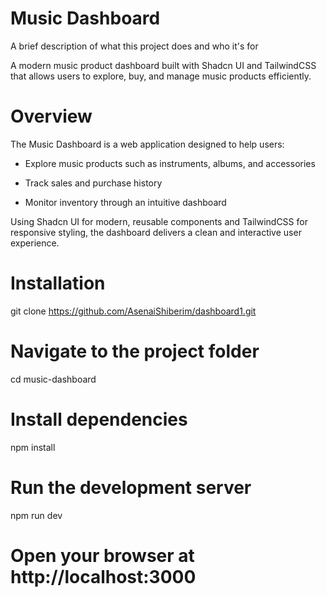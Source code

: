 # Music Dashboard

A brief description of what this project does and who it's for

A modern music product dashboard built with Shadcn UI and TailwindCSS that allows users to explore, buy, and manage music products efficiently.

# Overview

The Music Dashboard is a web application designed to help users:

  - Explore music products such as instruments, albums, and accessories

   - Track sales and purchase history

  -  Monitor inventory through an intuitive dashboard

Using Shadcn UI for modern, reusable components and TailwindCSS for responsive styling, the dashboard delivers a clean and interactive user experience.


# Installation

git clone https://github.com/AsenaiShiberim/dashboard1.git

# Navigate to the project folder
cd music-dashboard

# Install dependencies
npm install

# Run the development server
npm run dev

# Open your browser at http://localhost:3000
